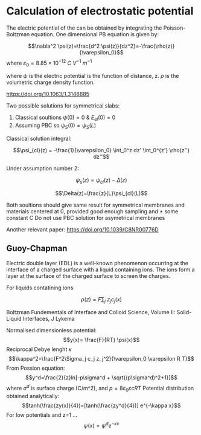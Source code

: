 # Calculation of electrostatic potential 

The electric potential of the can be obtained by integrating the Poisson-Boltzman equation. One dimensional PB equation is given by: 

$$\nabla^2 \psi(z)=\frac{d^2 \psi(z)}{dz^2}=-\frac{\rho(z)}{\varepsilon_0}$$
where $\varepsilon_0=8.85\times10^{-12} ~ C ~ V^{-1} ~ m^{-1}$

where $\psi$ is the electric potential is the function of distance, z. $\rho$ is the volumetric charge density function.

https://doi.org/10.1063/1.3148885

Two possible solutions for symmetrical slabs:
1. Classical soultions $\psi(0)=0$ & $E_{el}(0)=0$ 
2. Assuming PBC so $\psi_S(0)=\psi_S(L)$

Classical solution integral:

$$\psi_{cl}(z) = -\frac{1}{\varepsilon_0} \int_0^z dz' \int_0^{z'} \rho(z'') dz''$$

Under assumption number 2:

$$\psi_s(z)=\psi_{cl}(z)-\Delta(z)$$

$$\Delta(z)=\frac{z}{L}\psi_{cl}(L)$$

Both soultions should give same result for symmetrical membranes and materials centered at 0, provided good enough sampling and $\pm$ some constant C 
Do not use PBC solution for asymetrical membranes

Another relevant paper: https://doi.org/10.1039/C8NR00776D 

## Guoy-Chapman

Electric double layer (EDL) is a well-known phenomenon occurring at the interface of a charged surface with a liquid containing ions. The ions form a layer at the surface of the charged surface to screen the charges.

For liquids contatining ions 

$$\rho(z)=F\sum_j ~ z_j c_j(x)$$

Boltzman 
Fundementals of Interface and Colloid Science, Volume II: Solid-Liquid Interfaces, J Lykema

Normalised dimensionless potential:
$$y(x)= \frac{F}{RT} \psi(x)$$
Reciprocal Debye lenght $\kappa$
$$\kappa^2=\frac{F^2\Sigma_j c_j z_j^2}{\varepsilon_0 \varepsilon R T}$$
From Possion equation:
$$y^d=\frac{2}{z}ln[-p\sigma^d + \sqrt{(p\sigma^d)^2+1}]$$
where $\sigma^d$ is surface charge (C/m^2), and $p=8\varepsilon_0\varepsilon c R T$
Potential distribution obtained analytically:
$$tanh(\frac{zy(x)}{4})=[tanh(\frac{zy^d}{4})] e^{-\kappa x}$$
For low potentials and z=1 ...
$$\psi(x)=\psi^d e^{-\kappa x}$$
